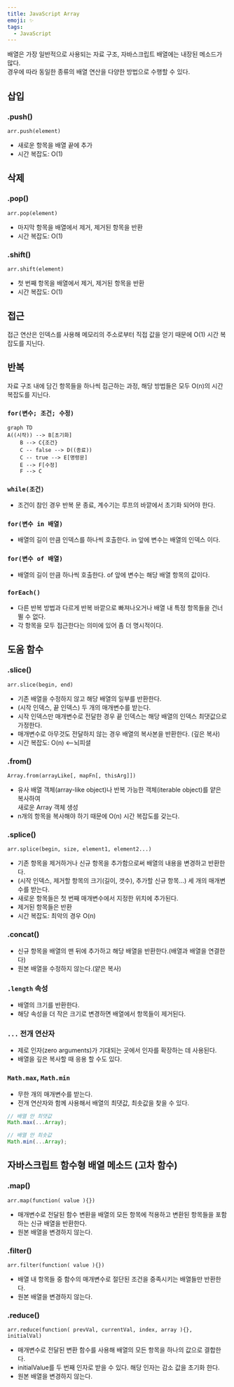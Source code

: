 ```yaml
---
title: JavaScript Array
emoji: ✨
tags:
  - JavaScript
---
```



배열은 가장 일반적으로 사용되는 자료 구조, 자바스크립트 배열에는 내장된 메소드가 많다.  
경우에 따라 동일한 종류의 배열 연산을 다양한 방법으로 수행할 수 있다.



## 삽입

### .push()

`arr.push(element)`

  - 새로운 항목을 배열 끝에 추가
  - 시간 복잡도: O(1)



## 삭제

### .pop()

`arr.pop(element)`

  - 마지막 항목을 배열에서 제거, 제거된 항목을 반환
  - 시간 복잡도: O(1)

### .shift()

`arr.shift(element)`

  - 첫 번째 항목을 배열에서 제거, 제거된 항목을 반환
  - 시간 복잡도: O(1)



## 접근

접근 연산은 인덱스를 사용해 메모리의 주소로부터 직접 값을 얻기 때문에 O(1) 시간 복잡도를 지닌다.



## 반복

자료 구조 내에 담긴 항목들을 하나씩 접근하는 과정, 해당 방법들은 모두 O(n)의 시간 복잡도를 지닌다.

### `for(변수; 조건; 수정)`



```mermaid
graph TD
A((시작)) --> B[초기화]
    B --> C{조건}
    C -- false --> D((종료))
    C -- true --> E[명령문] 
    E --> F[수정]
    F --> C
```

### `while(조건)`

- 조건이 참인 경우 반복 문 종료, 계수기는 루프의 바깥에서 초기화 되어야 한다.

### `for(변수 in 배열)`

- 배열의 길이 만큼 인덱스를 하나씩 호출한다. in 앞에 변수는 배열의 인덱스 이다.

### `for(변수 of 배열)`

- 배열의 길이 만큼 하나씩 호출한다. of 앞에 변수는 해당 배열 항목의 값이다.

### `forEach()`

- 다른 반복 방법과 다르게 반복 바깥으로 빠져나오거나 배열 내 특정 항목들을 건너뛸 수 없다.  
- 각 항목을 모두 접근한다는 의미에 있어 좀 더 명시적이다.



## 도움 함수

### .slice()

`arr.slice(begin, end)`

- 기존 배열을 수정하지 않고 해당 배열의 일부를 반환한다.
- (시작 인덱스, 끝 인덱스) 두 개의 매개변수를 받는다.
- 시작 인덱스만 매개변수로 전달한 경우 끝 인덱스는 해당 배열의 인덱스 최댓값으로 가정한다.
- 매개변수로 아무것도 전달하지 않는 경우 배열의 복사본을 반환한다. (깊은 복사)
- 시간 복잡도: O(n)  <--뇌피셜

### .from()

`Array.from(arrayLike[, mapFn[, thisArg]])`

- 유사 배열 객체(array-like object)나 반복 가능한 객체(iterable object)를 얕은 복사하여  
새로운 Array 객체 생성
- n개의 항목을 복사해야 하기 때문에 O(n) 시간 복잡도를 갖는다.

### .splice()

`arr.splice(begin, size, element1, element2...)`

- 기존 항목을 제거하거나 신규 항목을 추가함으로써 배열의 내용을 변경하고 반환한다.
- (시작 인덱스, 제거할 항목의 크기(길이, 갯수), 추가할 신규 항목...) 세 개의 매개변수를 받는다.
- 새로운 항목들은 첫 번째 매개변수에서 지정한 위치에 추가된다.
- 제거된 항목들은 반환
- 시간 복잡도: 최악의 경우 O(n)

### .concat()

- 신규 항목을 배열의 맨 뒤에 추가하고 해당 배열을 반환한다.(배열과 배열을 연결한다)
- 원본 배열을 수정하지 않는다.(얕은 복사)

### `.length` 속성

- 배열의 크기를 반환한다.
- 해당 속성을 더 작은 크기로 변경하면 배열에서 항목들이 제거된다.

### `...` 전개 연산자

- 제로 인자(zero arguments)가 기대되는 곳에서 인자를 확장하는 데 사용된다.
- 배열을 깊은 복사할 때 응용 할 수도 있다.

### `Math.max`, `Math.min`

- 무한 개의 매개변수를 받는다.
- 전개 연산자와 함께 사용해서 배열의 최댓값, 최솟값을 찾을 수 있다.

```javascript
// 배열 안 최댓값
Math.max(...Array);

// 배열 안 최솟값
Math.min(...Array);
```



## 자바스크립트 함수형 배열 메소드 (고차 함수)

### .map()

`arr.map(function( value ){})`

- 매개변수로 전달된 함수 변환을 배열의 모든 항목에 적용하고 변환된 항목들을 포함하는 신규 배열을 반환한다.
- 원본 배열을 변경하지 않는다.

### .filter()

`arr.filter(function( value ){})`

- 배열 내 항목들 중 함수의 매개변수로 절단된 조건을 중족시키는 배열들만 반환한다.
- 원본 배열을 변경하지 않는다.

### .reduce()

`arr.reduce(function( prevVal, currentVal, index, array ){}, initialVal)`

- 매개변수로 전달된 변환 함수를 사용해 배열의 모든 항목을 하나의 값으로 결합한다.
- initialValue를 두 번째 인자로 받을 수 있다. 해당 인자는 감소 값을 초기화 한다.
- 원본 배열을 변경하지 않는다.
